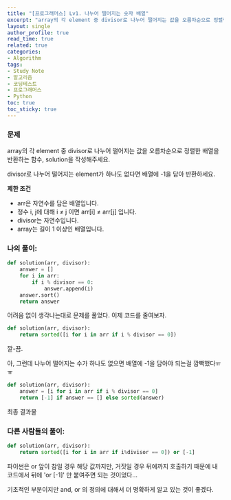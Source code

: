 ```yaml
---
title: "[프로그래머스] Lv1. 나누어 떨어지는 숫자 배열"
excerpt: "array의 각 element 중 divisor로 나누어 떨어지는 값을 오름차순으로 정렬한 배열을 반환하는 함수, solution을 작성해주세요."
layout: single
author_profile: true
read_time: true
related: true
categories:
- Algorithm
tags:
- Study Note
- 알고리즘
- 코딩테스트
- 프로그래머스
- Python
toc: true
toc_sticky: true
---
```


### **문제**

array의 각 element 중 divisor로 나누어 떨어지는 값을 오름차순으로 정렬한 배열을 반환하는 함수, solution을 작성해주세요.

divisor로 나누어 떨어지는 element가 하나도 없다면 배열에 -1을 담아 반환하세요.

**제한 조건**

- arr은 자연수를 담은 배열입니다.
- 정수 i, j에 대해 i ≠ j 이면 arr[i] ≠ arr[j] 입니다.
- divisor는 자연수입니다.
- array는 길이 1 이상인 배열입니다.

### **나의 풀이:**

```python
def solution(arr, divisor):
    answer = []
    for i in arr:
        if i % divisor == 0:
            answer.append(i)
    answer.sort()
    return answer
```

어려움 없이 생각나는대로 문제를 풀었다. 이제 코드를 줄여보자.

```python
def solution(arr, divisor):
    return sorted([i for i in arr if i % divisor == 0])
```

깔-끔.

아, 그런데 나누어 떨어지는 수가 하나도 없으면 배열에 -1을 담아야 되는걸 깜빡했다ㅠㅠ

```python
def solution(arr, divisor):
    answer = [i for i in arr if i % divisor == 0]
    return [-1] if answer == [] else sorted(answer)
```

최종 결과물

### 다른 사람들의 풀이:

```python
def solution(arr, divisor):
    return sorted([i for i in arr if i%divisor == 0]) or [-1]
```

파이썬은 or 앞이 참일 경우 해당 값까지만, 거짓일 경우 뒤에까지 호출하기 때문에 내 코드에서 뒤에 'or [-1]' 만 붙여주면 되는 것이었다...

기초적인 부분이지만 and, or 의 정의에 대해서 더 명확하게 알고 있는 것이 좋겠다.
